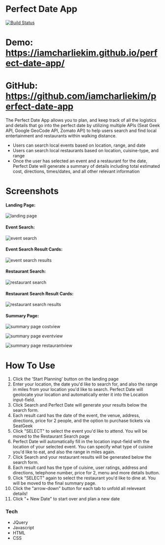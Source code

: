 # Perfect Date App 

[![Build Status](https://travis-ci.org/joemccann/dillinger.svg?branch=master)](https://travis-ci.org/joemccann/dillinger)

# Demo: https://iamcharliekim.github.io/perfect-date-app/

# GitHub: https://github.com/iamcharliekim/perfect-date-app

The Perfect Date App allows you to plan, and keep track of all the logistics and details that go into the perfect date by utilizing multiple APIs (Seat Geek API, Google GeoCode API, Zomato API) to help users search and find local entertainment and restaurants within walking distance.

  - Users can search local events based on location, range, and date
  - Users can search local restaurants based on location, cuisine-type, and range 
  - Once the user has selected an event and a restaurant for the date, Perfect Date will generate a summary of details including total estimated cost, directions, times/dates, and all other relevant information 

# Screenshots

#### Landing Page:

![landing page](images/page1-landing.png)

#### Event Search:

![event search](images/page2-event-search.png)

#### Event Search Result Cards:

![event search results](images/page3-event-results.png)

#### Restaurant Search:

![restaurant search](images/page4-restaurant-search.png)

#### Restaurant Search Result Cards:

![restaurant search results](images/page5-restaurant-results.png)

#### Summary Page:

![summary page costview](images/page6-summary-costview.png)

![summary page eventview](images/page6-summary-eventview.png)

![summary page restaurantview](images/page6-summary-restaurantview.png)

# How To Use

1. Click the 'Start Planning' button on the landing page
2. Enter your location, the date you'd like to search for, and also the range in miles from your location you'd like to search.  Perfect Date will geolocate your location and automatically enter it into the Location input-field.
3. Click Search and Perfect Date will generate your results below the search form.  
4. Each result card has the date of the event, the venue, address, directions, price for 2 people, and the option to purchase tickets via SeatGeek 
5. Click "SELECT" to select the event you'd like to attend.  You will be moved to the Restaurant Search page
6. Perfect Date will automatically fill in the location input-field with the location of your selected event.  You can specify what type of cuisine you'd like to eat, and also the range in miles again.  
7. Click Search and your restaurant results will be generated below the search form.
8. Each result card has the type of cuisine, user ratings, address and directions, telephone number, price for 2, menu and more details button.  
9. Click "SELECT" again to select the restaurant you'd like to dine at.  You will be moved to the final summary page.
10. Click the "arrow-down" button for each tab to unfold all releveant details!
11. Click "+ New Date" to start over and plan a new date

### Tech
* JQuery
* Javascript
* HTML
* CSS

